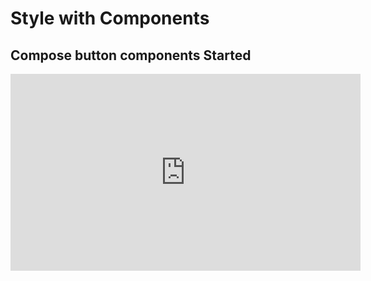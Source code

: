 <Head>
  <title>Learn React | Style with Components > Compose button components Started</title>
</Head>

# Style with Components

## Compose button components Started

<iframe width="560" height="315" src="https://www.youtube.com/embed/lva_Kzf4rTU" frameborder="0" allow="autoplay; encrypted-media" allowfullscreen></iframe>
